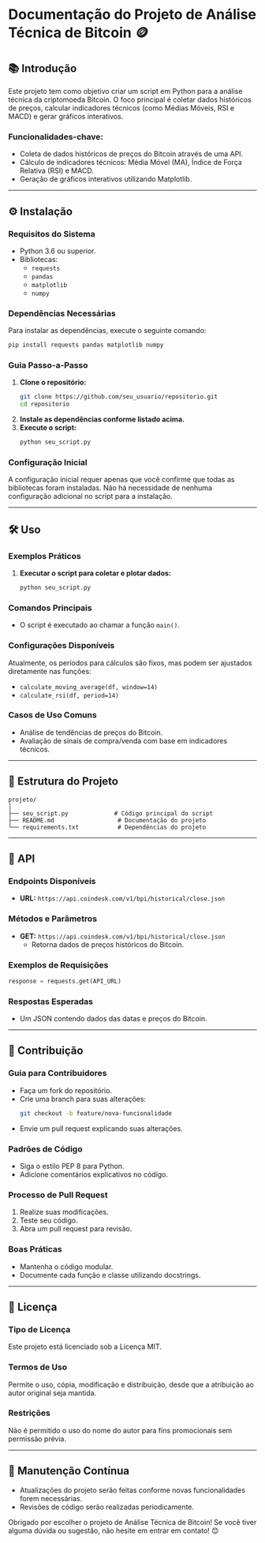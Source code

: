 
# Documentação do Projeto de Análise Técnica de Bitcoin 🪙

## 📚 Introdução
Este projeto tem como objetivo criar um script em Python para a análise técnica da criptomoeda Bitcoin. O foco principal é coletar dados históricos de preços, calcular indicadores técnicos (como Médias Móveis, RSI e MACD) e gerar gráficos interativos.

### Funcionalidades-chave:
- Coleta de dados históricos de preços do Bitcoin através de uma API.
- Cálculo de indicadores técnicos: Média Móvel (MA), Índice de Força Relativa (RSI) e MACD.
- Geração de gráficos interativos utilizando Matplotlib.

---

## ⚙️ Instalação
### Requisitos do Sistema
- Python 3.6 ou superior.
- Bibliotecas:
  - `requests`
  - `pandas`
  - `matplotlib`
  - `numpy`

### Dependências Necessárias
Para instalar as dependências, execute o seguinte comando:
```bash
pip install requests pandas matplotlib numpy
```

### Guia Passo-a-Passo
1. **Clone o repositório:**
   ```bash
   git clone https://github.com/seu_usuario/repositorio.git
   cd repositorio
   ```
2. **Instale as dependências conforme listado acima.**
3. **Execute o script:**
   ```bash
   python seu_script.py
   ```

### Configuração Inicial
A configuração inicial requer apenas que você confirme que todas as bibliotecas foram instaladas. Não há necessidade de nenhuma configuração adicional no script para a instalação.

---

## 🛠️ Uso
### Exemplos Práticos
1. **Executar o script para coletar e plotar dados:**
   ```bash
   python seu_script.py
   ```

### Comandos Principais
- O script é executado ao chamar a função `main()`.

### Configurações Disponíveis
Atualmente, os períodos para cálculos são fixos, mas podem ser ajustados diretamente nas funções:
- `calculate_moving_average(df, window=14)`
- `calculate_rsi(df, period=14)`

### Casos de Uso Comuns
- Análise de tendências de preços do Bitcoin.
- Avaliação de sinais de compra/venda com base em indicadores técnicos.

---

## 📁 Estrutura do Projeto
```plaintext
projeto/
│
├── seu_script.py             # Código principal do script
├── README.md                  # Documentação do projeto
└── requirements.txt           # Dependências do projeto
```

---

## 📡 API
### Endpoints Disponíveis
- **URL:** `https://api.coindesk.com/v1/bpi/historical/close.json`

### Métodos e Parâmetros
- **GET:** `https://api.coindesk.com/v1/bpi/historical/close.json`
    - Retorna dados de preços históricos do Bitcoin.

### Exemplos de Requisições
```python
response = requests.get(API_URL)
```

### Respostas Esperadas
- Um JSON contendo dados das datas e preços do Bitcoin.

---

## 🤝 Contribuição
### Guia para Contribuidores
- Faça um fork do repositório.
- Crie uma branch para suas alterações:
  ```bash
  git checkout -b feature/nova-funcionalidade
  ```
- Envie um pull request explicando suas alterações.

### Padrões de Código
- Siga o estilo PEP 8 para Python.
- Adicione comentários explicativos no código.

### Processo de Pull Request
1. Realize suas modificações.
2. Teste seu código.
3. Abra um pull request para revisão.

### Boas Práticas
- Mantenha o código modular.
- Documente cada função e classe utilizando docstrings.

---

## 📜 Licença
### Tipo de Licença
Este projeto está licenciado sob a Licença MIT.

### Termos de Uso
Permite o uso, cópia, modificação e distribuição, desde que a atribuição ao autor original seja mantida.

### Restrições
Não é permitido o uso do nome do autor para fins promocionais sem permissão prévia.

---

## 🔄 Manutenção Contínua
- Atualizações do projeto serão feitas conforme novas funcionalidades forem necessárias.
- Revisões de código serão realizadas periodicamente.

Obrigado por escolher o projeto de Análise Técnica de Bitcoin! Se você tiver alguma dúvida ou sugestão, não hesite em entrar em contato! 😊